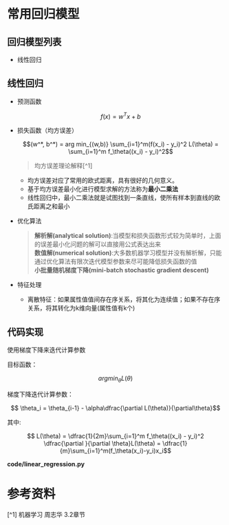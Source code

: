 # 常用回归模型
## 回归模型列表
* 线性回归


## 线性回归
* 预测函数
    ```math
    f(x) = w^Tx+b
    ```
* 损失函数（均方误差） 
    ```math
    (w^*, b^*) = arg min_{(w,b)} \sum_{i=1}^m(f(x_i) - y_i)^2
    
    L(\theta) = \sum_{i=1}^m f_\theta((x_i) - y_i)^2
    ```
    >均方误差理论解释[^1]  
    *  均方误差对应了常用的欧式距离，具有很好的几何意义。
    *  基于均方误差最小化进行模型求解的方法称为**最小二乘法**
    *  线性回归中，最小二乘法就是试图找到一条直线，使所有样本到直线的欧氏距离之和最小
    
* 优化算法
    > **解析解(analytical solution)**:当模型和损失函数形式较为简单时，上面的误差最小化问题的解可以直接用公式表达出来  
    **数值解(numerical solution)**:大多数机器学习模型并没有解析解，只能通过优化算法有限次迭代模型参数来尽可能降低损失函数的值  
    **小批量随机梯度下降(mini-batch stochastic gradient descent)**
* 特征处理
    * 离散特征：如果属性值值间存在序关系，将其化为连续值；如果不存在序关系，将其转化为k维向量(属性值有k个)

## 代码实现
使用梯度下降来迭代计算参数  

目标函数：
```math

    argmin_\theta L(\theta)
```
梯度下降迭代计算参数：
```math
    \theta_i =  \theta_{i-1} - \alpha\dfrac{\partial L(\theta)}{\partial\theta}
```
其中:
```math
    
    L(\theta) = \dfrac{1}{2m}\sum_{i=1}^m f_\theta((x_i) - y_i)^2  
    
    \dfrac{\partial }{\partial \theta}L(\theta) = \dfrac{1}{m}\sum_{i=1}^m(f_\theta(x_i)-y_i)x_i
```
**code/linear_regression.py**

# 参考资料
[^1] 机器学习 周志华 3.2章节

